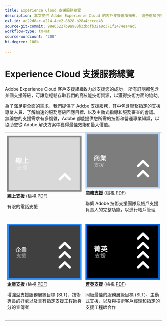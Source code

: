 ```yaml
---
title: Experience Cloud 支援服務總覽
description: 本文提供 Adobe Experience Cloud 的客戶支援選項摘要。 這些選項包括線上、商務、企業和菁英。
exl-id: ac22d8ac-a214-4ee2-8828-b28a4cccce43
source-git-commit: 98e65227b9a988b32bdfb32a8c371f2474ea4ac5
workflow-type: tm+mt
source-wordcount: '200'
ht-degree: 100%

---
```


# Experience Cloud 支援服務總覽

Adobe Experience Cloud 客戶支援組織致力於支援您的成功。 所有訂閱都包含某個支援等級，可讓您輕鬆存取我們的高技能技術資源，以獲得技術方面的協助。

為了滿足更全面的需求，我們提供了 Adobe 支援服務，其中包含聯繫指定的支援專業人員、了解加速的服務層級回應目標，以及主動式指導和服務審查的會議。 無論您的支援需求有多複雜，Adobe 都能提供您所需的技術和營運專業知識，以協助您從 Adobe 解決方案中獲得最佳效能和最大價值。

<table style="table-layout:fixed">
<tr>
  <td>
    <a href="online.md">
    <img alt="線上" src="assets/OnlineSupportThumbnail.png"/>
    </a>
    <div>
    <a href="online.md"><strong>線上支援</strong></a> (檢視 <a href="assets/OnlineSupportDatasheet.pdf" target="_blank">PDF</a>)
    </div>
    <p>有限的電話支援</p>
    <br>
  </td>
  <td>
    <a href="business.md">
      <img alt="商務" src="assets/BusinessSupportThumbnail.png">
    </a>
    <div>
    <a href="business.md"><strong>商務支援</strong></a> (檢視 <a href="assets/BusinessSupportDatasheet.pdf" target="_blank">PDF</a>)
    </div>
    <p>聯繫 Adobe 技術支援團隊及帳戶支援負責人的完整功能，以進行帳戶管理</p>
    <br>
  </td>
</tr>
<tr>
  <td>
    <a href="enterprise.md">
    <img alt="企業" src="assets/EnterpriseSupportThumbnail.png"/>
    </a>
    <div>
    <a href="enterprise.md"><strong>企業支援</strong></a> (檢視 <a href="assets/EnterpriseSupportDatasheet.pdf" target="_blank">PDF</a>)
    </div>
    <p>增強型支援服務層級目標 (SLT)、技術專長的好處以及具有指定支援工程師身分的宣傳者</p>
    <br>
  </td>
  <td>
    <a href="elite.md">
      <img alt="菁英" src="assets/EliteSupportThumbnail.png">
    </a>
    <div>
    <a href="elite.md"><strong>菁英支援</strong></a> (檢視 <a href="assets/EliteSupportDatasheet.pdf" target="_blank">PDF</a>)
    </div>
    <p>同級最佳的服務層級目標 (SLT)、主動式支援，以及與技術客戶經理和指定的支援工程師合作</p>
    <br>
  </td>
</tr>
</table>
